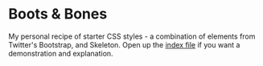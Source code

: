 Boots & Bones
===========

My personal recipe of starter CSS styles - a combination of elements from Twitter's Bootstrap, and Skeleton. Open up the [index file](http://photovandal.com/projects/boots-bones/) if you want a demonstration and explanation.